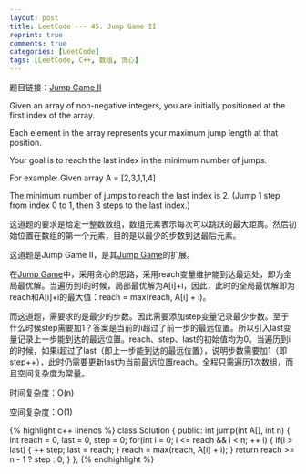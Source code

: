 ```yaml
---
layout: post
title: LeetCode --- 45. Jump Game II
reprint: true
comments: true
categories: [LeetCode]
tags: [LeetCode, C++, 数组, 贪心]
---
```



题目链接：[Jump Game II](https://oj.leetcode.com/problems/jump-game-ii/ ) 

Given an array of non-negative integers, you are initially positioned at the first index of the array. 

Each element in the array represents your maximum jump length at that position. 

Your goal is to reach the last index in the minimum number of jumps. 

For example: 
    Given array A = [2,3,1,1,4] 

The minimum number of jumps to reach the last index is 2. (Jump 1 step from index 0 to 1, then 3 steps to the last index.) 

这道题的要求是给定一整数数组，数组元素表示每次可以跳跃的最大距离。然后初始位置在数组的第一个元素，目的是以最少的步数到达最后元素。

这道题是Jump Game II，是其[Jump Game](http://www.makuiyu.cn/2015/02/LeetCode_55.%20Jump%20Game/ )的扩展。

在[Jump Game](http://www.makuiyu.cn/2015/02/LeetCode_55.%20Jump%20Game/ )中，采用贪心的思路，采用reach变量维护能到达最远处，即为全局最优解。当遍历到i的时候，局部最优解为A[i]+i，因此，此时的全局最优解即为reach和A[i]+i的最大值：reach = max(reach, A[i] + i)。

而这道题，需要求的是最少的步数。因此需要添加step变量记录最少步数。至于什么时候step需要加1？答案是当前的i超过了前一步的最远位置。所以引入last变量记录上一步能到达的最远位置。reach、step、last的初始值均为0。当遍历到i的时候，如果i超过了last（即上一步能到达的最远位置），说明步数需要加1（即step++），此时仍需要更新last为当前最远位置reach。全程只需遍历1次数组，而且空间复杂度为常量。

时间复杂度：O(n)

空间复杂度：O(1)

{% highlight c++ linenos %}
class Solution
{
public:
    int jump(int A[], int n)
    {
        int reach = 0, last = 0, step = 0;
        for(int i = 0; i <= reach && i < n; ++ i)
        {
            if(i > last)
            {
                ++ step;
                last = reach;
            }
            reach = max(reach, A[i] + i);
        }
        return reach >= n - 1 ? step : 0;
    }
};
{% endhighlight %}
